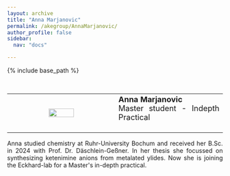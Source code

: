 ```yaml
---
layout: archive
title: "Anna Marjanovic"
permalink: /akegroup/AnnaMarjanovic/
author_profile: false
sidebar:
  nav: "docs"

---
```


{% include base_path %}

<font size="2"><br/></font>
<table> <style>table, th, td {border: transparent;}</style> <tr>
<td style="width:50%;" align="center" valign="middle"><img src="https://AKEckhardt.github.io/images/Anna_2025.jpg" width="50%" height="auto%" align="middle"></td>
<td style="width:50%;" align="justify" valign="middle">
<font size="4">
<b>Anna Marjanovic</b><br/>
Master student - Indepth Practical<br/>
<br/>

</font>
</td>
</tr></table>

<p style='text-align: justify;'>
Anna studied chemistry at Ruhr-University Bochum and received her B.Sc. in 2024 with Prof. Dr. Däschlein-Geßner. In her thesis she focussed on synthesizing ketenimine anions from metalated ylides. Now she is joining the Eckhard-lab for a Master's in-depth practical.
</p>